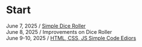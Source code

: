 # Start
June 7, 2025 / [Simple Dice Roller](20250607-dice-roller) <br/>
June 8, 2025 / Improvements on Dice Roller <br/>
June 9-10, 2025 / [HTML, CSS, JS Simple Code Ediors](20250609-code-editors) <br/>
